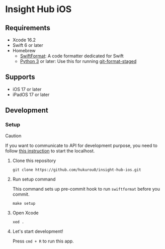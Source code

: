 # Insight Hub iOS

## Requirements

- Xcode 16.2
- Swift 6 or later
- Homebrew
  - [SwiftFormat](https://github.com/nicklockwood/SwiftFormat): A code formatter dedicated for Swift
  - [Python 3](https://www.python.org/) or later: Use this for running [git-format-staged](https://github.com/hallettj/git-format-staged)

## Supports

- iOS 17 or later
- iPadOS 17 or later

## Development

### Setup

> [!CAUTION]
> If you want to communicate to API for development purpose, you need to follow [this instruction](https://github.com/hukurou0/insight-hub/tree/master/api) to start the localhost.

1. Clone this repository

    ```shell
    git clone https://github.com/hukurou0/insight-hub-ios.git
    ```

2. Run setup command

    This command sets up pre-commit hook to run `swiftformat` before you commit.

    ```shell
    make setup
    ```

3. Open Xcode

    ```shell
    xed .
    ```

4. Let's start development!

    Press `cmd + R` to run this app.
